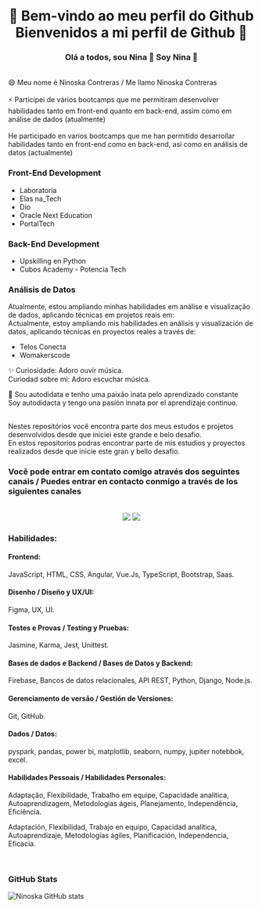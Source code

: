 <div align="center">
     
# 👋 Bem-vindo ao meu perfil do Github <br> Bienvenidos a mi perfil de Github 👋
</div>

<div align="center">
     
### Olá a todos, sou  Nina 👋  Soy Nina 👋
</div>
 <br>
😄 Meu nome é Ninoska Contreras / Me llamo Ninoska Contreras
      <br>
      <br>
⚡ Participei de vários bootcamps que me permitiram desenvolver habilidades tanto em front-end quanto em back-end, assim como em análise de dados (atualmente) 
     <br>
     <br>
     He participado en varios bootcamps que me han permitido desarrollar habilidades tanto en front-end como en back-end, así como en análisis de datos (actualmente)

### Front-End Development

- Laboratoria
- Elas na_Tech
- Dio
- Oracle Next Education
- PortalTech
  
### Back-End Development

- Upskilling en Python
- Cubos Academy -  Potencia Tech
  
### Análisis de Datos

Atualmente, estou ampliando minhas habilidades em análise e visualização de dados, aplicando técnicas em projetos reais em:
 <br>
Actualmente, estoy ampliando mis habilidades en análisis y visualización de datos, aplicando técnicas en proyectos reales a través de:

- Telos Conecta
- Womakerscode

✨ Curiosidade: Adoro ouvir música.
  <br>
     Curiodad sobre mi: Adoro escuchar música.
  <br>
  
🚀 Sou autodidata e tenho uma paixão inata pelo aprendizado constante <br>
     Soy autodidacta y tengo una pasión innata por el aprendizaje continuo.

<br>  
     Nestes repositórios você encontra parte dos meus estudos e projetos desenvolvidos desde que iniciei este grande e belo desafio. <br>
     En estos repositorios podras encontrar parte de mis estudios y proyectos realizados desde que inicie este gran y bello desafio.
<br>

 ### Você pode entrar em contato comigo através dos seguintes canais / Puedes entrar en contacto conmigo a través de los siguientes canales
  <div align="center">
     <br>
<a href = "mailto:ncontreraskanan@gmail.com"><img src="https://img.shields.io/badge/Gmail-D14836?style=for-the-badge&logo=gmail&logoColor=white" target="_blank"></a>
<a href="https://www.linkedin.com/in/ninoska-contreras-86b075129/)" target="_blank"><img src="https://img.shields.io/badge/-LinkedIn-%230077B5?style=for-the-badge&logo=linkedin&logoColor=white" target="_blank"></a>   
</div>


  ### Habilidades:
#### Frontend: <br>
JavaScript, HTML, CSS, Angular, Vue.Js, TypeScript, Bootstrap, Saas. <br>

#### Disenho / Diseño y UX/UI: <br>
Figma, UX, UI. <br>

#### Testes e Provas / Testing y Pruebas: <br> 
Jasmine, Karma, Jest, Unittest. <br>

#### Bases de dados e Backend / Bases de Datos y Backend: <br> 
Firebase, Bancos de datos relacionales, API REST, Python, Django, Node.js. <br>

#### Gerenciamento de versão / Gestión de Versiones: <br> 
Git, GitHub. <br>

#### Dados / Datos: <br> 
pyspark, pandas, power bi, matplotlib, seaborn, numpy, jupiter notebbok, excel. <br>

#### Habilidades Pessoais / Habilidades Personales: <br> 
Adaptação, Flexibilidade, Trabalho em equipe, Capacidade analítica, Autoaprendizagem, Metodologias ágeis, Planejamento, Independência, Eficiência. <br> 

Adaptación, Flexibilidad, Trabajo en equipo, Capacidad analítica, Autoaprendizaje, Metodologías ágiles, Planificación, Independencia, Eficacia.

<br>


### GitHub Stats
![Ninoska GitHub stats](https://github-readme-stats.vercel.app/api?username=NiEl0503&show_icons=true&theme=tokyonight)





 
          
          
          
  
          
          
          
          
